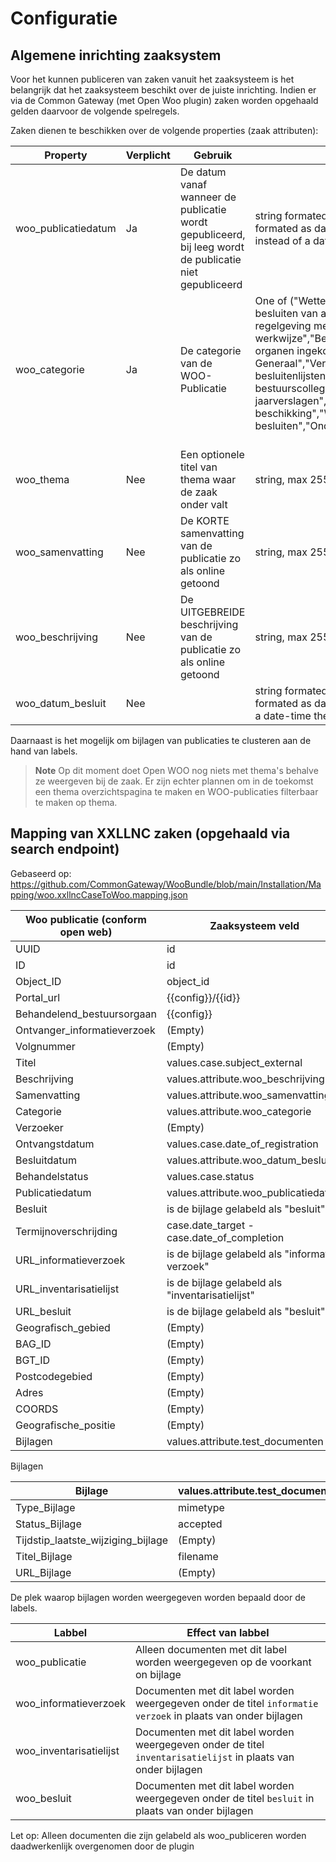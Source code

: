 # Configuratie

## Algemene inrichting zaaksystem
Voor het kunnen publiceren van zaken vanuit het zaaksysteem is het belangrijk dat het zaaksysteem beschikt over de juiste inrichting. Indien er via de Common Gateway (met Open Woo plugin) zaken worden opgehaald gelden daarvoor de volgende spelregels.

Zaken dienen te beschikken over de volgende properties (zaak attributen):

| Property            | Verplicht | Gebruik                                                                                                 | Toegestane waardes                                                                                                                                                                                                                                                                                                                                                                                                                                                                                                                                                                                         |
|---------------------|-----------|---------------------------------------------------------------------------------------------------------|------------------------------------------------------------------------------------------------------------------------------------------------------------------------------------------------------------------------------------------------------------------------------------------------------------------------------------------------------------------------------------------------------------------------------------------------------------------------------------------------------------------------------------------------------------------------------------------------------------|
| woo_publicatiedatum | Ja        | De datum vanaf wanneer de publicatie wordt gepubliceerd, bij leeg wordt de publicatie niet gepubliceerd | string formated as date-time (e.g. 2023-09-12 09:00) or string formated as date (e.g. 2023-09-12) or NULL. if a date is presented instead of a date-time the time wil be automaticly set to 00:00.                                                                                                                                                                                                                                                                                                                                                                                                         |
| woo_categorie       | Ja        | De categorie van de WOO-Publicatie                                                                      | One of ("Wetten en algemeen verbindende voorschriften","Overige besluiten van algemene strekking","Ontwerpen van wet- en regelgeving met adviesaanvraag","Organisatie en werkwijze","Bereikbaarheidsgegevens","Bij vertegenwoordigende organen ingekomen stukken","Vergaderstukken Staten-Generaal","Vergaderstukken decentrale overheden","Agenda's en besluitenlijsten bestuurscolleges","Adviezen","Convenanten","Jaarplannen en jaarverslagen","Subsidieverplichtingen anders dan met beschikking","WOO-verzoeken en -besluiten","Onderzoeksrapporten","Beschikkingen","Klachtoordelen")               |
| woo_thema           | Nee       | Een optionele titel van thema waar de zaak onder valt                                                   | string, max 255 characters                                                                                                                                                                                                                                                                                                                                                                                                                                                                                                                                                                                 |
| woo_samenvatting    | Nee       | De KORTE samenvatting van de publicatie zo als online getoond                                           | string, max 255 characters                                                                                                                                                                                                                                                                                                                                                                                                                                                                                                                                                                                 |
| woo_beschrijving    | Nee       | De UITGEBREIDE beschrijving van de publicatie zo als online getoond                                     | string, max 2555 characters                                                                                                                                                                                                                                                                                                                                                                                                                                                                                                                                                                                |
| woo_datum_besluit   | Nee       |                                                                                                         | string formated as date-time (e.g. 2023-09-12 09:00) or string formated as date (e.g. 2023-09-12). if a date is presented instead of a date-time the time wil be automaticly set to 00:00.                                                                                                                                                                                                                                                                                                                                                                                                                 |

Daarnaast is het mogelijk om bijlagen van publicaties te clusteren aan de hand van labels.

> **Note**
> Op dit moment doet Open WOO nog niets met thema's behalve ze weergeven bij de zaak. Er zijn echter plannen om in de toekomst een thema overzichtspagina te maken en WOO-publicaties filterbaar te maken op thema.

## Mapping van XXLLNC zaken (opgehaald via search endpoint)
Gebaseerd op: https://github.com/CommonGateway/WooBundle/blob/main/Installation/Mapping/woo.xxllncCaseToWoo.mapping.json

| Woo publicatie (conform open web) | Zaaksysteem veld                                 |
|-----------------------------------|--------------------------------------------------|
| UUID                              | id                                               |
| ID                                | id                                               |
| Object_ID                         | object_id                                        |
| Portal_url                        | {{config}}/{{id}}                                |
| Behandelend_bestuursorgaan        | {{config}}                                       |
| Ontvanger_informatieverzoek       | (Empty)                                          |
| Volgnummer                        | (Empty)                                          |
| Titel                             | values.case.subject_external                     |
| Beschrijving                      | values.attribute.woo_beschrijving                |
| Samenvatting                      | values.attribute.woo_samenvatting         |
| Categorie                         | values.attribute.woo_categorie                   |
| Verzoeker                         | (Empty)                                          |
| Ontvangstdatum                    | values.case.date_of_registration                 |
| Besluitdatum                      | values.attribute.woo_datum_besluit               |
| Behandelstatus                    | values.case.status                               |
| Publicatiedatum                   | values.attribute.woo_publicatiedatum             |
| Besluit                           | is de bijlage gelabeld als "besluit"             |
| Termijnoverschrijding             | case.date_target - case.date_of_completion       |
| URL_informatieverzoek             | is de bijlage gelabeld als "informatie verzoek"  |
| URL_inventarisatielijst           | is de bijlage gelabeld als "inventarisatielijst" |
| URL_besluit                       | is de bijlage gelabeld als "besluit"             |
| Geografisch_gebied                | (Empty)                                          |
| BAG_ID                            | (Empty)                                          |
| BGT_ID                            | (Empty)                                          |
| Postcodegebied                    | (Empty)                                          |
| Adres                             | (Empty)                                          |
| COORDS                            | (Empty)                                          |
| Geografische_positie              | (Empty)                                          |
| Bijlagen                          | values.attribute.test_documenten                 |

Bijlagen

| Bijlage                            | values.attribute.test_documenten                       |
|------------------------------------|--------------------------------------------------------|
| Type_Bijlage                       | mimetype                                               |
| Status_Bijlage                     | accepted                                               |
| Tijdstip_laatste_wijziging_bijlage | (Empty)                                                |
| Titel_Bijlage                      | filename                                               |
| URL_Bijlage                        | (Empty)                                                |

De plek waarop bijlagen worden weergegeven worden bepaald door de labels. 

| Labbel                  | Effect van labbel                                                                                             |
|-------------------------|---------------------------------------------------------------------------------------------------------------|
| woo_publicatie          | Alleen documenten met dit label worden weergegeven op de voorkant on bijlage                                  |
| woo_informatieverzoek   | Documenten met dit label worden weergegeven onder de titel `informatie verzoek` in plaats van onder bijlagen  |
| woo_inventarisatielijst | Documenten met dit label worden weergegeven onder de titel `inventarisatielijst` in plaats van onder bijlagen |
| woo_besluit             | Documenten met dit label worden weergegeven onder de titel `besluit` in plaats van onder bijlagen             |

Let op: Alleen documenten die zijn gelabeld als woo_publiceren worden daadwerkenlijk overgenomen door de plugin